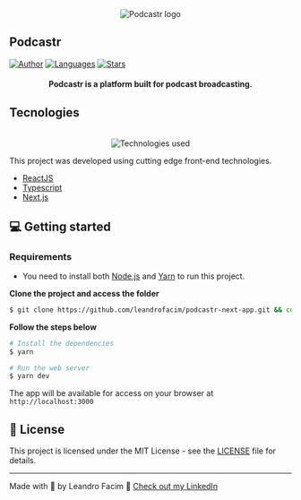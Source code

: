 <div align="center">
  <img src="/logo.svg" alt="Podcastr logo">
</div>

## Podcastr

[![Author](https://img.shields.io/badge/author-leandrofacim-8257E5?style=flat-square)](https://github.com/leandrofacim)
[![Languages](https://img.shields.io/github/languages/count/leandrofacim/podcastr-next-app?color=%238257E5&style=flat-square)](#)
[![Stars](https://img.shields.io/github/stars/leandrofacim/podcastr-next-app?color=8257E5&style=flat-square)](https://github.com/leandrofacim/podcastr-next-app)

<h4 align="center">
  Podcastr is a platform built for podcast broadcasting.
</h4>

<!-- ![Podcastr preview](.github/app-preview.png) -->

## Tecnologies

<div align="center">
  <br />
  <img src=".github/tech-logos.png" alt="Technologies used">
</div>

This project was developed using cutting edge front-end technologies.

- [ReactJS](https://reactjs.org/)
- [Typescript](https://www.typescriptlang.org/)
- [Next.js](https://nextjs.org/)

## 💻 Getting started

### Requirements

- You need to install both [Node.js](https://nodejs.org/en/download/) and [Yarn](https://yarnpkg.com/) to run this project.

**Clone the project and access the folder**

```bash
$ git clone https://github.com/leandrofacim/podcastr-next-app.git && cd podcastr-next-app
```

**Follow the steps below**

```bash
# Install the dependencies
$ yarn

# Run the web server
$ yarn dev
```

The app will be available for access on your browser at `http://localhost:3000`

## 📝 License

This project is licensed under the MIT License - see the [LICENSE](LICENSE) file for details.

---

Made with 💜 by Leandro Facim 👋 [Check out my LinkedIn](https://www.linkedin.com/in/leandrofacim/)
